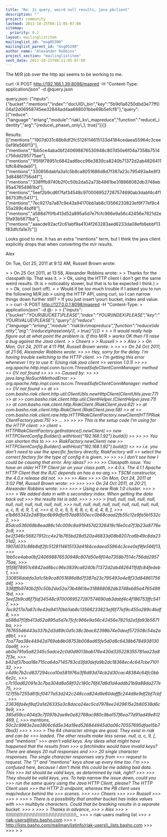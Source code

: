 ```yaml
---
title: "Re: 2i query, weird null results, java pbclient"
description: ""
project: community
lastmod: 2011-10-25T08:11:05-07:00
sitemap:
  priority: 0.2
layout: mailinglistitem
mailinglist_id: "msg05300"
mailinglist_parent_id: "msg05298"
author_name: "Alexander Robbins"
project_section: "mailinglistitem"
sent_date: 2011-10-25T08:11:05-07:00
---
```



The M/R job over the http api seems to be working to me.

curl -X POST http://192.168.1.39:8098/mapred -H "Content-Type:
application/json" -d @query.json

query.json:
{"inputs":{"bucket":"mentions","index":"docUID\\_bin","key":"5b9d1a6250dbd3e77ff004a12d06958745ee32844ad4aa668001bbe69b5efcf8"},"query":[{"reduce":{"language":"erlang","module":"riak\\_kv\\_mapreduce","function":"reduce\\_identity","arg":"{reduce\\_phase\\_only\\_1,
true}"}}]}

Results:
[["mentions","1907d031c88b8df2fc5128114615133d4184cedaea55964c3cee0ef9fe566f13"],["mentions","1bb5ce4aba0bf240698876530948c807d50e6f04a7358b7514c756dd295775ae"],["mentions","1f5f8f78951c6842ad6bcc96e3839ca8240b71372d2ab4826411fdfc84fedeb1"],["mentions","330856dabfa3a1c5b9ca8051686d8d7f387a23c795493a4e8f33d84861756d4f"],["mentions","338fffb9740b2f0c50b2da52a73b4861be318868082db3748eb95a47654981bd"],["mentions","5eef2b9cd6f7faf34548c9700069527287574690ab3dabf4c4f186753ffc5417"],["mentions","7ec9217a7a87c9e43a94170bb1ab8c13566233823ef6f77ef9c455a289c4bdf8"],["mentions","a588d7f0fb413d52a895a5d7e7fcfc966e9a56c42456e7821d2e5fa93b5671ba"],["mentions","aaacde92acf2c61abf9a4104f263283aed6233da08efb6ebbf13f83dfcfa1e7c"]]

Looks good to me. It has an extra "mentions" term, but I think the java
client explicitly drops that when converting the m/r results.

Alex

On Tue, Oct 25, 2011 at 9:12 AM, Russell Brown  wrote:

&gt;
&gt; On 25 Oct 2011, at 13:58, Alexander Robbins wrote:
&gt;
&gt; Thanks for the classpath tip. That was it.
&gt;
&gt; Ok, using the HTTP client I don't get the same weird results. (It is
&gt; noticeably slower, but that is to be expected I think.)
&gt;
&gt;
&gt; Ok, cool (sort off).
&gt;
&gt; Would it be too much trouble if I asked you to run the following M/R job
&gt; using the HTTP API, using curl, so I can narrow things down further still?
&gt; If you just insert \\*your\\* bucket, index and value:
&gt;
&gt; curl -X POST http://127.0.0.1:8098/mapred -H "Content-Type:
&gt; application/json" -d @-
&gt;
&gt; {"inputs":{"bucket":"YOUR\\_BUCKET\\_PLEASE","index":"YOUR\\_INDEX\\_PLEASE","key":"YOUR\\_VALUE\\_PLEASE"},"query":[{"reduce":{"language":"erlang","module":"riak\\_kv\\_mapreduce","function":"reduce\\_identity","arg":"{reduce\\_phase\\_only\\_1,
&gt; true}"}}]}
&gt;
&gt;
&gt; It would really help figure out at what point the problem is. If this M/R
&gt; works OK then I'll raise a bug against the Java client.
&gt;
&gt; Cheers
&gt;
&gt; Russell
&gt;
&gt;
&gt; Alex
&gt;
&gt; On Mon, Oct 24, 2011 at 4:11 PM, Russell Brown wrote:
&gt;
&gt;&gt;
&gt;&gt; On 24 Oct 2011, at 21:56, Alexander Robbins wrote:
&gt;&gt;
&gt;&gt; Hey, sorry for the delay. I'm having trouble switching to the HTTP client.
&gt;&gt; I'm getting this error whenever I try to use it: (Using riak java client
&gt;&gt; version 1.0.1)
&gt;&gt;
&gt;&gt; org.apache.http.impl.conn.tsccm.ThreadSafeClientConnManager: method 
&gt;&gt; ()V not found
&gt;&gt;
&gt;&gt;
&gt;&gt; Caused by:
&gt;&gt;
&gt;&gt; java.lang.NoSuchMethodError: 
&gt;&gt; org.apache.http.impl.conn.tsccm.ThreadSafeClientConnManager: method 
&gt;&gt; ()V not found
&gt;&gt; at 
&gt;&gt; com.basho.riak.client.http.util.ClientUtils.newHttpClient(ClientUtils.java:77)
&gt;&gt; at 
&gt;&gt; com.basho.riak.client.http.util.ClientHelper.(ClientHelper.java:71)
&gt;&gt; at com.basho.riak.client.http.RiakClient.(RiakClient.java:62)
&gt;&gt; at com.basho.riak.client.http.RiakClient.(RiakClient.java:58)
&gt;&gt; at 
&gt;&gt; com.basho.riak.client.raw.http.HTTPRiakClientFactory.newClient(HTTPRiakClientFactory.java:75)
&gt;&gt; ...
&gt;&gt;
&gt;&gt;
&gt;&gt; This is the setup code I'm using for the HTTP client:
&gt;&gt; client = HTTPRiakClientFactory.getInstance().newClient(
&gt;&gt; new HTTPClientConfig.Builder().withHost("192.168.1.92").build())
&gt;&gt;
&gt;&gt;
&gt;&gt; You can shorten this to
&gt;&gt;
&gt;&gt; RiakFactory.newClient( new
&gt;&gt; HTTPClientConfig.Builder().withHost("192.168.1.92").build())
&gt;&gt;
&gt;&gt; i.e. you don't need to use the specific factory directly, RiakFactory will
&gt;&gt; select the correct factory for the type of config it is given.
&gt;&gt;
&gt;&gt;
&gt;&gt; I don't see how I could be causing that error. Any ideas?
&gt;&gt;
&gt;&gt;
&gt;&gt; Classpath issue. You have an older HTTP Client jar on your class path,
&gt;&gt; 4.0.x. The 4.1.1 Apache HTTP Client that the RJC depends on has a no-arg
&gt;&gt; TSCM constructor, the 4.0.x release did not.
&gt;&gt;
&gt;&gt;
&gt;&gt; Alex
&gt;&gt;
&gt;&gt; On Mon, Oct 24, 2011 at 3:02 PM, Russell Brown wrote:
&gt;&gt;
&gt;&gt;&gt;
&gt;&gt;&gt; On 24 Oct 2011, at 20:21, Alexander Robbins wrote:
&gt;&gt;&gt;
&gt;&gt;&gt; &gt; Using a new Riak 1.0 cluster.
&gt;&gt;&gt; &gt;
&gt;&gt;&gt; &gt; We added data in with a secondary index. When getting the data back out
&gt;&gt;&gt; the results list is odd.
&gt;&gt;&gt; &gt;
&gt;&gt;&gt; &gt; [null, null, null, null, null, null, null, null, null, null, null,
&gt;&gt;&gt; null, null, null, null, null, null, null, null, null, a, c, 9, d, 9, 1, d,
&gt;&gt;&gt; d, 0, e, 5, 5, 6, 8, c, 6, d, 4, 8, f,
&gt;&gt;&gt; e1b865342e2d81fac6b99dfa157dd8550ecc0b68caad2fb55c12e9fa5b1532c2,
&gt;&gt;&gt; 85dca536068b8ead86c14c009c8a919457d2326419c16e0cd7f3b23a8776e2c8,
&gt;&gt;&gt; be2f346c56827912cc4e21b765bd28d520a46833d08b8207ca6b49c8da2351d2,
&gt;&gt;&gt; 1907d031c88b8df2fc5128114615133d4184cedaea55964c3cee0ef9fe566f13,
&gt;&gt;&gt; 1bb5ce4aba0bf240698876530948c807d50e6f04a7358b7514c756dd295775ae,
&gt;&gt;&gt; 1f5f8f78951c6842ad6bcc96e3839ca8240b71372d2ab4826411fdfc84fedeb1,
&gt;&gt;&gt; 330856dabfa3a1c5b9ca8051686d8d7f387a23c795493a4e8f33d84861756d4f,
&gt;&gt;&gt; 338fffb9740b2f0c50b2da52a73b4861be318868082db3748eb95a47654981bd,
&gt;&gt;&gt; 5eef2b9cd6f7faf34548c9700069527287574690ab3dabf4c4f186753ffc5417,
&gt;&gt;&gt; 7ec9217a7a87c9e43a94170bb1ab8c13566233823ef6f77ef9c455a289c4bdf8,
&gt;&gt;&gt; a588d7f0fb413d52a895a5d7e7fcfc966e9a56c42456e7821d2e5fa93b5671ba,
&gt;&gt;&gt; 767655d6443a337b2d3d89c0d1c38c3bac62398b74e0deef572508c54a2ad8b1,
&gt;&gt;&gt; 7ca77aa38e44942d769ab8b08753b008ad65fe5d0d8c6438b67849381300aa9f,
&gt;&gt;&gt; ab0a791a5a82345c5adce2c0d0d9013bab176e430d335228355781aa23a87f3e,
&gt;&gt;&gt; b42af37baa18e715ca64a7145783cd3fd0defa9b2dc18368ec4c647cbe710132,
&gt;&gt;&gt; c4d9c7b2cd837294cca10a581976a3f6d93d74cb2d30cac48384c64fc0bb6e2c,
&gt;&gt;&gt; c7c10ad62091e3c7ba304d8a58f02c180c76f47d8d1d4addb21b9a88da277e75,
&gt;&gt;&gt; 127f5b7255d61fcf0477a53d242c248cca824d9e60dafffc244d8e9df2bf7cbf,
&gt;&gt;&gt; 23636fa4ef8af2a1d26335a3c8daca24ec5cd7978ee2429615e2b60538d6c9e9,
&gt;&gt;&gt; 385d59cc404d3c7f097b2ae9e0e82768ac980c9ba157f6ea77d91ad49e812469, [,
&gt;&gt;&gt; mentions, 50c2c9983e2ea3806c6d5e34a19ed526844945d0a06c70557695dfaa15b70ba3]
&gt;&gt;&gt; &gt;
&gt;&gt;&gt; &gt; The 64 character strings are good. They exist in riak and can be
&gt;&gt;&gt; loaded. The other results make less sense. null, a, c, 9, [, and "mentions"
&gt;&gt;&gt; aren't valid keys. Any ideas what might have happened that the results from
&gt;&gt;&gt; a fetchIndex would have invalid keys? There are always 20 null responses and
&gt;&gt;&gt; 20 single character responses. The single character responses vary from
&gt;&gt;&gt; request to request. The "[" and "mentions" keys show up every time too. I'm
&gt;&gt;&gt; confused here, because I don't think this could be me adding bad data. This
&gt;&gt;&gt; list should be valid keys, as determined by riak, right?
&gt;&gt;&gt;
&gt;&gt;&gt; They should be valid keys, yes. To help narrow the issue down, could you
&gt;&gt;&gt; run the same query using the Java HTTP Client, please? The HTTP Client uses
&gt;&gt;&gt; the HTTP 2i endpoint, whereas the PB client uses map/reduce behind the
&gt;&gt;&gt; scenes.
&gt;&gt;&gt;
&gt;&gt;&gt; Cheers
&gt;&gt;&gt;
&gt;&gt;&gt; Russell
&gt;&gt;&gt;
&gt;&gt;&gt; &gt;
&gt;&gt;&gt; &gt; There is a possibility that another bucket has index values with
&gt;&gt;&gt; multibyte characters. Could that be breaking results in a separate bucket.
&gt;&gt;&gt; &gt;
&gt;&gt;&gt; &gt; Thanks in advance,
&gt;&gt;&gt; &gt; Alex
&gt;&gt;&gt; &gt; \\_\\_\\_\\_\\_\\_\\_\\_\\_\\_\\_\\_\\_\\_\\_\\_\\_\\_\\_\\_\\_\\_\\_\\_\\_\\_\\_\\_\\_\\_\\_\\_\\_\\_\\_\\_\\_\\_\\_\\_\\_\\_\\_\\_\\_\\_\\_
&gt;&gt;&gt; &gt; riak-users mailing list
&gt;&gt;&gt; &gt; riak-users@lists.basho.com
&gt;&gt;&gt; &gt; http://lists.basho.com/mailman/listinfo/riak-users\\_lists.basho.com
&gt;&gt;&gt;
&gt;&gt;&gt;
&gt;
&gt;
